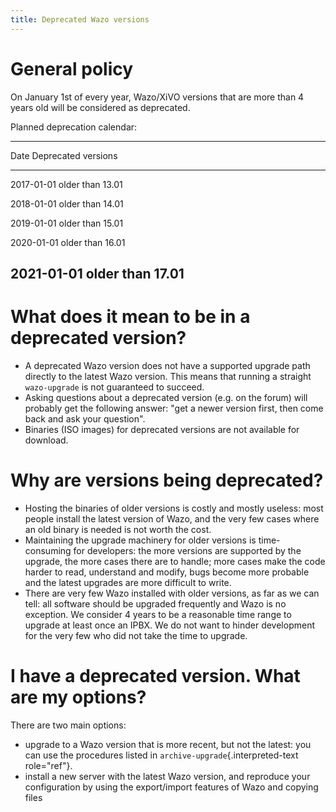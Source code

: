 ```yaml
---
title: Deprecated Wazo versions
---
```


General policy
==============

On January 1st of every year, Wazo/XiVO versions that are more than 4
years old will be considered as deprecated.

Planned deprecation calendar:

  ----------------------------------------
  Date               Deprecated versions
  ------------------ ---------------------
  2017-01-01         older than 13.01

  2018-01-01         older than 14.01

  2019-01-01         older than 15.01

  2020-01-01         older than 16.01

  2021-01-01         older than 17.01
  ----------------------------------------

What does it mean to be in a deprecated version?
================================================

-   A deprecated Wazo version does not have a supported upgrade path
    directly to the latest Wazo version. This means that running a
    straight `wazo-upgrade` is not guaranteed to succeed.
-   Asking questions about a deprecated version (e.g. on the forum) will
    probably get the following answer: \"get a newer version first, then
    come back and ask your question\".
-   Binaries (ISO images) for deprecated versions are not available for
    download.

Why are versions being deprecated?
==================================

-   Hosting the binaries of older versions is costly and mostly useless:
    most people install the latest version of Wazo, and the very few
    cases where an old binary is needed is not worth the cost.
-   Maintaining the upgrade machinery for older versions is
    time-consuming for developers: the more versions are supported by
    the upgrade, the more cases there are to handle; more cases make the
    code harder to read, understand and modify, bugs become more
    probable and the latest upgrades are more difficult to write.
-   There are very few Wazo installed with older versions, as far as we
    can tell: all software should be upgraded frequently and Wazo is no
    exception. We consider 4 years to be a reasonable time range to
    upgrade at least once an IPBX. We do not want to hinder development
    for the very few who did not take the time to upgrade.

I have a deprecated version. What are my options?
=================================================

There are two main options:

-   upgrade to a Wazo version that is more recent, but not the latest:
    you can use the procedures listed in
    `archive-upgrade`{.interpreted-text role="ref"}.
-   install a new server with the latest Wazo version, and reproduce
    your configuration by using the export/import features of Wazo and
    copying files
